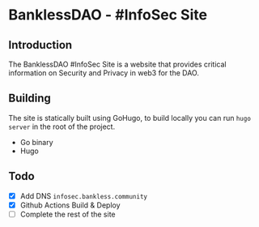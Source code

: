 # BanklessDAO - #InfoSec Site

## Introduction

The BanklessDAO #InfoSec Site is a website that provides critical information on Security and Privacy in web3 for the DAO.

## Building

The site is statically built using GoHugo, to build locally you can run `hugo server` in the root of the project.

- Go binary
- Hugo

## Todo

- [x] Add DNS `infosec.bankless.community`
- [x] Github Actions Build & Deploy
- [ ] Complete the rest of the site
